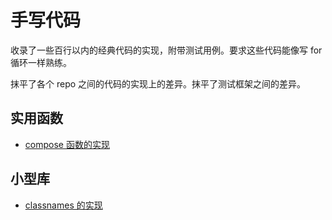 # 手写代码

收录了一些百行以内的经典代码的实现，附带测试用例。要求这些代码能像写 for 循环一样熟练。

抹平了各个 repo 之间的代码的实现上的差异。抹平了测试框架之间的差异。

## 实用函数

- [compose 函数的实现](./packages/compose/README.md)

## 小型库

- [classnames 的实现](./packages/classnames/README.md)
